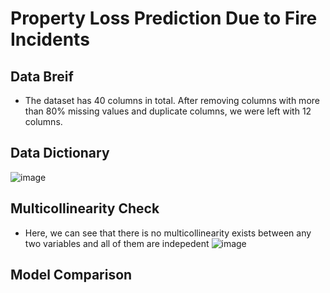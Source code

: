 # Property Loss Prediction Due to Fire Incidents
## Data Breif
* The dataset has 40 columns in total. After removing columns with more than 80% missing values and duplicate columns, we were left with 12 columns.
## Data Dictionary
  ![image](https://user-images.githubusercontent.com/48169929/226157068-86db3f3e-37ec-4eda-8d68-042c7c1f1040.png)
## Multicollinearity Check
* Here, we can see that there is no multicollinearity exists between any two variables and all of them are indepedent
  ![image](https://user-images.githubusercontent.com/48169929/226157127-22f54f77-d0a3-42e0-9391-638dc5f057f3.png)
## Model Comparison


